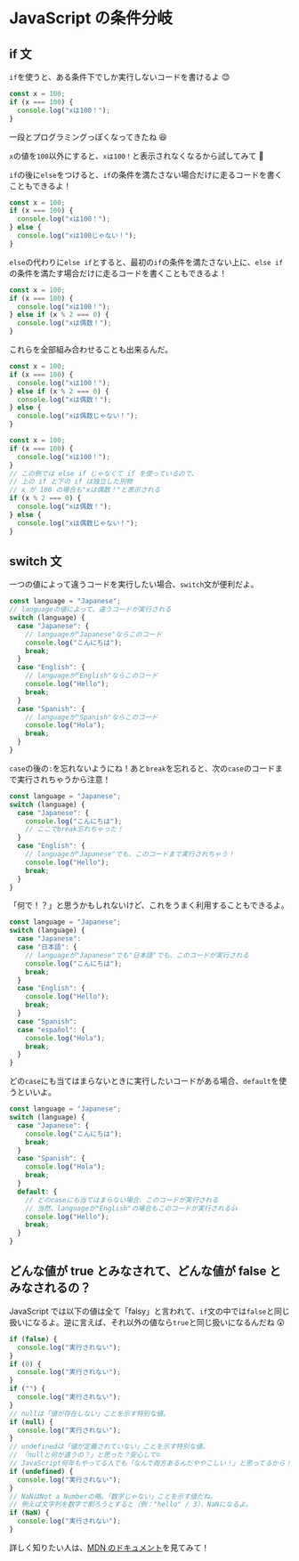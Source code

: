 # JavaScript の条件分岐

## if 文

`if`を使うと、ある条件下でしか実行しないコードを書けるよ 😊

```javascript
const x = 100;
if (x === 100) {
  console.log("xは100！");
}
```

一段とプログラミングっぽくなってきたね 😆

`x`の値を`100`以外にすると、`xは100！`と表示されなくなるから試してみて 👀

`if`の後に`else`をつけると、`if`の条件を満たさない場合だけに走るコードを書くこともできるよ！

```javascript
const x = 100;
if (x === 100) {
  console.log("xは100！");
} else {
  console.log("xは100じゃない！");
}
```

`else`の代わりに`else if`とすると、最初の`if`の条件を満たさない上に、`else if`の条件を満たす場合だけに走るコードを書くこともできるよ！

```javascript
const x = 100;
if (x === 100) {
  console.log("xは100！");
} else if (x % 2 === 0) {
  console.log("xは偶数！");
}
```

これらを全部組み合わせることも出来るんだ。

```javascript
const x = 100;
if (x === 100) {
  console.log("xは100！");
} else if (x % 2 === 0) {
  console.log("xは偶数！");
} else {
  console.log("xは偶数じゃない！");
}
```

```javascript
const x = 100;
if (x === 100) {
  console.log("xは100！");
}
// この例では else if じゃなくて if を使っているので、
// 上の if と下の if は独立した別物
// x が 100 の場合も"xは偶数！"と表示される
if (x % 2 === 0) {
  console.log("xは偶数！");
} else {
  console.log("xは偶数じゃない！");
}
```

## switch 文

一つの値によって違うコードを実行したい場合、`switch`文が便利だよ。

```javascript
const language = "Japanese";
// languageの値によって、違うコードが実行される
switch (language) {
  case "Japanese": {
    // languageが"Japanese"ならこのコード
    console.log("こんにちは");
    break;
  }
  case "English": {
    // languageが"English"ならこのコード
    console.log("Hello");
    break;
  }
  case "Spanish": {
    // languageが"Spanish"ならこのコード
    console.log("Hola");
    break;
  }
}
```

`case`の後の`:`を忘れないようにね！あと`break`を忘れると、次の`case`のコードまで実行されちゃうから注意！

```javascript
const language = "Japanese";
switch (language) {
  case "Japanese": {
    console.log("こんにちは");
    // ここでbreak忘れちゃった！
  }
  case "English": {
    // languageが"Japanese"でも、このコードまで実行されちゃう！
    console.log("Hello");
    break;
  }
}
```

「何で！？」と思うかもしれないけど、これをうまく利用することもできるよ。

```javascript
const language = "Japanese";
switch (language) {
  case "Japanese":
  case "日本語": {
    // languageが"Japanese"でも"日本語"でも、このコードが実行される
    console.log("こんにちは");
    break;
  }
  case "English": {
    console.log("Hello");
    break;
  }
  case "Spanish":
  case "español": {
    console.log("Hola");
    break;
  }
}
```

どの`case`にも当てはまらないときに実行したいコードがある場合、`default`を使うといいよ。

```javascript
const language = "Japanese";
switch (language) {
  case "Japanese": {
    console.log("こんにちは");
    break;
  }
  case "Spanish": {
    console.log("Hola");
    break;
  }
  default: {
    // どのcaseにも当てはまらない場合、このコードが実行される
    // 当然、languageが"English"の場合もこのコードが実行される👍
    console.log("Hello");
    break;
  }
}
```

## どんな値が true とみなされて、どんな値が false とみなされるの？

JavaScript では以下の値は全て「falsy」と言われて、`if`文の中では`false`と同じ扱いになるよ。逆に言えば、それ以外の値なら`true`と同じ扱いになるんだね 😲

```javascript
if (false) {
  console.log("実行されない");
}
if (0) {
  console.log("実行されない");
}
if ("") {
  console.log("実行されない");
}
// nullは「値が存在しない」ことを示す特別な値。
if (null) {
  console.log("実行されない");
}
// undefinedは「値が定義されていない」ことを示す特別な値。
// 「nullと何が違うの？」と思った？安心して☺️
// JavaScript何年もやってる人でも「なんで両方あるんだややこしい！」と思ってるから！
if (undefined) {
  console.log("実行されない");
}
// NaNはNot a Numberの略。「数字じゃない」ことを示す値だね。
// 例えば文字列を数字で割ろうとすると（例："hello" / 3）、NaNになるよ。
if (NaN) {
  console.log("実行されない");
}
```

詳しく知りたい人は、[MDN のドキュメント](https://developer.mozilla.org/ja/docs/Glossary/Falsy)を見てみて！
